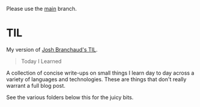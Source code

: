 Please use the [main](https://github.com/JonZeolla/til/tree/main) branch.

# TIL

My version of [Josh Branchaud's TIL](https://github.com/jbranchaud/til/blob/master/README.md).

> Today I Learned

A collection of concise write-ups on small things I learn day to day across a variety of languages and technologies. These are things that don't really warrant a full blog post.

See the various folders below this for the juicy bits.
